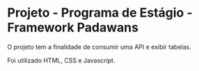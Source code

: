 # Projeto - Programa de Estágio - Framework Padawans

O projeto tem a finalidade de consumir uma API e exibir tabelas.

Foi utilizado HTML, CSS e Javascript.  
